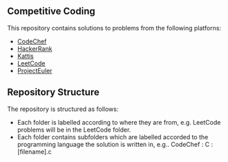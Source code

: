 ## Competitive Coding

This repository contains solutions to problems from the following platforns:
* [CodeChef](https://www.codechef.com/)
* [HackerRank](https://www.hackerrank.com/)
* [Kattis](https://www.kattis.com/)
* [LeetCode](https://leetcode.com/)
* [ProjectEuler](https://projecteuler.net/)

## Repository Structure

The repository is structured as follows:
* Each folder is labelled according to where they are from, e.g. LeetCode problems will be in the LeetCode folder.
* Each folder contains subfolders which are labelled accorded to the programming language the solution is written in, e.g.. CodeChef : C : [filename].c
